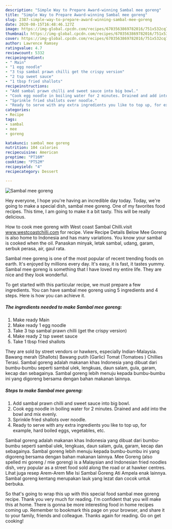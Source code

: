 ```yaml
---
description: "Simple Way to Prepare Award-winning Sambal mee goreng"
title: "Simple Way to Prepare Award-winning Sambal mee goreng"
slug: 2387-simple-way-to-prepare-award-winning-sambal-mee-goreng
date: 2020-08-15T16:48:46.127Z
image: https://img-global.cpcdn.com/recipes/6703563869782016/751x532cq70/sambal-mee-goreng-recipe-main-photo.jpg
thumbnail: https://img-global.cpcdn.com/recipes/6703563869782016/751x532cq70/sambal-mee-goreng-recipe-main-photo.jpg
cover: https://img-global.cpcdn.com/recipes/6703563869782016/751x532cq70/sambal-mee-goreng-recipe-main-photo.jpg
author: Lawrence Ramsey
ratingvalue: 4.7
reviewcount: 5332
recipeingredient:
- " Main"
- "1 egg noodle"
- "3 tsp sambal prawn chilli get the crispy version"
- "2 tsp sweet sauce"
- "1 tbsp fried shallots"
recipeinstructions:
- "Add sambal prawn chilli and sweet sauce into big bowl."
- "Cook egg noodle in boiling water for 2 minutes. Drained and add into the bowl and mix evenly."
- "Sprinkle fried shallots over noodle."
- "Ready to serve with any extra ingredients you like to top up, for example, hard boiled eggs, vegetables, etc."
categories:
- Recipe
tags:
- sambal
- mee
- goreng

katakunci: sambal mee goreng 
nutrition: 104 calories
recipecuisine: American
preptime: "PT16M"
cooktime: "PT52M"
recipeyield: "4"
recipecategory: Dessert

---
```



![Sambal mee goreng](https://img-global.cpcdn.com/recipes/6703563869782016/751x532cq70/sambal-mee-goreng-recipe-main-photo.jpg)

Hey everyone, I hope you're having an incredible day today. Today, we're going to make a special dish, sambal mee goreng. One of my favorites food recipes. This time, I am going to make it a bit tasty. This will be really delicious.

How to cook mee goreng with West coast Sambal Chilli.visit www.westcoastchilli.com for recipe. View Recipe Details Below Mee Goreng is also home to Indonesia and has many variations. You know your sambal is cooked when the oil. Panaskan minyak, letak sambal, udang, garam, serbuk perasa, air, gaul rata.

Sambal mee goreng is one of the most popular of recent trending foods on earth. It's enjoyed by millions every day. It's easy, it is fast, it tastes yummy. Sambal mee goreng is something that I have loved my entire life. They are nice and they look wonderful.


To get started with this particular recipe, we must prepare a few ingredients. You can have sambal mee goreng using 5 ingredients and 4 steps. Here is how you can achieve it.

<!--inarticleads1-->

##### The ingredients needed to make Sambal mee goreng:

1. Make ready  Main
1. Make ready 1 egg noodle
1. Take 3 tsp sambal prawn chilli (get the crispy version)
1. Make ready 2 tsp sweet sauce
1. Take 1 tbsp fried shallots


They are sold by street vendors or hawkers, especially Indian-Malaysia. Bawang merah (Shallots) Bawang putih (Garlic) Tomat (Tomatoes ) Chillies Terasi. Sambal goreng adalah makanan khas Indonesia yang dibuat dari bumbu-bumbu seperti sambal ulek, lengkuas, daun salam, gula, garam, kecap dan sebagainya. Sambal goreng lebih menuju kepada bumbu-bumbu ini yang digoreng bersama dengan bahan makanan lainnya. 

<!--inarticleads2-->

##### Steps to make Sambal mee goreng:

1. Add sambal prawn chilli and sweet sauce into big bowl.
1. Cook egg noodle in boiling water for 2 minutes. Drained and add into the bowl and mix evenly.
1. Sprinkle fried shallots over noodle.
1. Ready to serve with any extra ingredients you like to top up, for example, hard boiled eggs, vegetables, etc.


Sambal goreng adalah makanan khas Indonesia yang dibuat dari bumbu-bumbu seperti sambal ulek, lengkuas, daun salam, gula, garam, kecap dan sebagainya. Sambal goreng lebih menuju kepada bumbu-bumbu ini yang digoreng bersama dengan bahan makanan lainnya. Mee Goreng (also spelled mi goreng / mie goreng) is a Malaysian and Indonesian fried noodles dish, very popular as a street food sold along the road or at hawker centres. Lihat juga resep Arem-Arem Mie Isi Sambal Goreng Ati Ampela enak lainnya. Sambal goreng kentang merupakan lauk yang lezat dan cocok untuk berbuka. 

So that's going to wrap this up with this special food sambal mee goreng recipe. Thank you very much for reading. I'm confident that you will make this at home. There is gonna be more interesting food in home recipes coming up. Remember to bookmark this page on your browser, and share it to your family, friends and colleague. Thanks again for reading. Go on get cooking!
